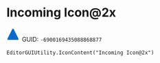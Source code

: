 # Incoming Icon@2x
![](/img/Incoming%20Icon@2x.png)
GUID: `-6900169435088868877`
```
EditorGUIUtility.IconContent("Incoming Icon@2x")
```

